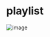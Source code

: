 # playlist
![image](https://user-images.githubusercontent.com/29119738/164289383-e417c07c-3b2d-4cc5-a9cc-0af497b5f744.png)
